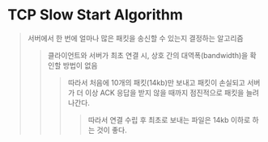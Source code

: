 # TCP Slow Start Algorithm

> 서버에서 한 번에 얼마나 많은 패킷을 송신할 수 있는지 결정하는 알고리즘
>
> > 클라이언트와 서버가 최초 연결 시, 상호 간의 대역폭(bandwidth)을 확인할 방법이 없음
> >
> > > 따라서 처음에 10개의 패킷(14kb)만 보내고 패킷이 손실되고 서버가 더 이상 ACK 응답을 받지 않을 때까지 점진적으로 패킷을 늘려나간다.
> > >
> > > > 따라서 연결 수립 후 최초로 보내는 파일은 14kb 이하로 하는 것이 좋다.
